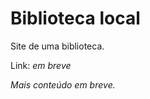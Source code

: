 # Biblioteca local

Site de uma biblioteca.

Link: _em breve_

_Mais conteúdo em breve._

<imagem>

<imagem>

<imagem>
